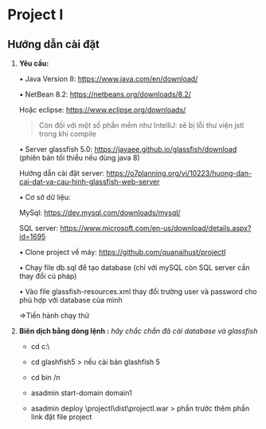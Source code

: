 # Project I
## Hướng dẫn cài đặt

1. **Yêu cầu:**
   
   • Java Version 8: https://www.java.com/en/download/
   
   • NetBean 8.2: https://netbeans.org/downloads/8.2/
    
    Hoặc eclipse: https://www.eclipse.org/downloads/
        
    > Còn đối với một số phần mềm như IntelliJ: sẽ bị lỗi thư viện jstl trong khi compile
        
   • Server glassfish 5.0: https://javaee.github.io/glassfish/download (phiên bản tối thiểu nếu dùng java 8)
    
     Hướng dẫn cài đặt server: https://o7planning.org/vi/10223/huong-dan-cai-dat-va-cau-hinh-glassfish-web-server
        
   • Cơ sở dữ liệu: 
    
      MySql: https://dev.mysql.com/downloads/mysql/
             
      SQL server: https://www.microsoft.com/en-us/download/details.aspx?id=1695
             
   • Clone project về máy: https://github.com/quanaihust/projectI
    
   • Chạy file db.sql để tạo database (chỉ với mySQL còn SQL server cần thay đổi cú pháp)
    
   • Vào file glassfish-resources.xml thay đổi trường user và password cho phù hợp với database của mình
    
   =>Tiến hành chạy thử
2. **Biên dịch bằng dòng lệnh :** *hãy chắc chắn đã cài database và glassfish*

   - cd c:\

   - cd glashfish5 > nếu cài bản glashfish 5 

   - cd bin /n

   - asadmin start-domain domain1

   - asadmin deploy \projectI\dist\projectI.war > phần trước thêm phần link đặt file project 
